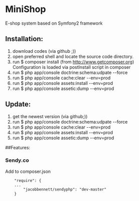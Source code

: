 MiniShop
========

E-shop system based on Symfony2 framework


Installation:
--
1. download codes (via github ;))
2. open preferred shell and locate the source code directory.
3. run $ composer install (from http://www.getcomposer.org)
   Configuration is loaded via postInstall script in composer
4. run $ php app/console doctrine:schema:udpate --force
5. run $ php app/console cache:clear --env=prod
6. run $ php app/console assets:install --env=prod
7. run $ php app/console assetic:dump --env=prod

Update:
--
1. get the newest version (via github;))
2. run $ php app/console doctrine:schema:udpate --force
3. run $ php app/console cache:clear --env=prod
4. run $ php app/console assets:install --env=prod
5. run $ php app/console assetic:dump --env=prod

##Features:
### Sendy.co
Add to composer.json
```
	"require": {
	...
		"jacobbennett/sendyphp": "dev-master"
	}
```
